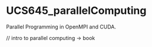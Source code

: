 # UCS645_parallelComputing
Parallel Programming in OpenMPI and CUDA.


// intro to parallel computing -> book